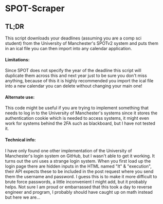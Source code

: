 # SPOT-Scraper

## TL;DR 
This script downloads your deadlines (assuming you are a comp sci student) from the University of Manchester's SPOTv2 system and puts them in an ical file you can then import into any calendar application.

#### Limitations: 
Since SPOT does not specify the year of the deadline this script will duplicate them across this and next year just to be sure you don't miss anything, because of this it is highly recommended you import the ical file into a new calendar you can delete without changing your main one!

#### Alternate use: 
This code might be useful if you are trying to implement something that needs to log in to the University of Manchester's systems since it stores the authentication cookie which is needed to access systems, it might even work for systems behind the 2FA such as blackboard, but I have not tested it.

#### Technical info:
I have only found one other implementation of the University of Manchester's login system on GitHub, but I wasn't able to get it working. It turns out the uni uses a strange login system. When you first load up the login page there are hidden inputs in the HTML named "lt" & "execution", their API expects these to be included in the post request where you send them the username and password. I guess this is to make it more difficult to brute force passwords, a little inconvenient I might add, but it probably helps. Not sure I am proud or embarrassed that this took a day to reverse engineer and program, I probably should have caught up on math instead but here we are...
